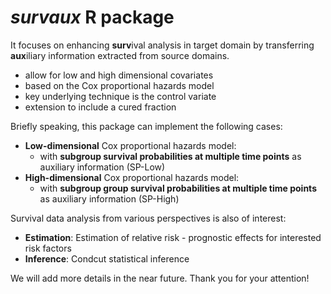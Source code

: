 # *survaux* R package
It focuses on enhancing **surv**ival analysis in target domain by transferring **aux**iliary information extracted from source domains. 
- allow for low and high dimensional covariates
- based on the Cox proportional hazards model
- key underlying technique is the control variate
- extension to include a cured fraction

Briefly speaking, this package can implement the following cases:
- **Low-dimensional** Cox proportional hazards model:
  - with **subgroup survival probabilities at multiple time points** as auxiliary information (SP-Low)
- **High-dimensional** Cox proportional hazards model:
  - with **subgroup group survival probabilities at multiple time points** as auxiliary information (SP-High)

Survival data analysis from various perspectives is also of interest: 
- **Estimation**: Estimation of relative risk - prognostic effects for interested risk factors
- **Inference**: Condcut statistical inference

We will add more details in the near future. Thank you for your attention!

